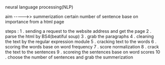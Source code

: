 neural language processing(NLP)

aim ----->> summerization certain number of sentence base on importance from a html page


steps : 
        1 . sending a request to the website address and get the page
        2 . parse the html by BS4(beatiful soup)
        3 . grab the paragraphs
        4 . cleaning the text by the regular expression module
        5 . cracking text to the words
        6 . scoring the words base on word frequency
        7 . score normalization
        8 . crack the text to the sentences
        9 . scoreing the sentences base on word scores
        10 . choose the number of sentences and grab the summerization
